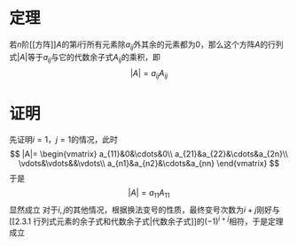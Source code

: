 # 定理
若$n$阶[[方阵]]$A$的第$i$行所有元素除$a_{ij}$外其余的元素都为$0$，那么这个方阵$A$的行列式$|A|$等于$a_{ij}$与它的代数余子式$A_{ij}$的乘积，即
$$
|A|=a_{ij}A_{ij}
$$
# 证明
先证明$i=1$，$j=1$的情况，此时
$$
|A|=
\begin{vmatrix}
a_{11}&0&\cdots&0\\
a_{21}&a_{22}&\cdots&a_{2n}\\
\vdots&\vdots&&\vdots\\
a_{n1}&a_{n2}&\cdots&a_{nn}
\end{vmatrix}
$$
于是
$$
|A|=a_{11}A_{11}
$$
显然成立
对于$i,j$的其他情况，根据换法变号的性质，最终变号次数为$i+j$刚好与[[2.3.1 行列式元素的余子式和代数余子式|代数余子式]]的$(-1)^{i+j}$相符，于是定理成立